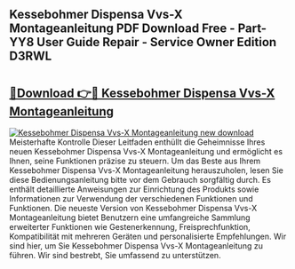 ## Kessebohmer Dispensa Vvs-X Montageanleitung PDF Download Free - Part-YY8 User Guide Repair - Service Owner Edition D3RWL

# <h2><a href="http://df7hux.blite.top/?on=Kessebohmer+Dispensa+Vvs-X+Montageanleitung">🔗Download 👉🔴 Kessebohmer Dispensa Vvs-X Montageanleitung</a></h2>

[![Kessebohmer Dispensa Vvs-X Montageanleitung new download](https://i.imgur.com/lujVjoI.png)](http://df7hux.blite.top/?on=Kessebohmer+Dispensa+Vvs-X+Montageanleitung)
Meisterhafte Kontrolle Dieser Leitfaden enthüllt die Geheimnisse Ihres neuen Kessebohmer Dispensa Vvs-X Montageanleitung und ermöglicht es Ihnen, seine Funktionen präzise zu steuern. Um das Beste aus Ihrem Kessebohmer Dispensa Vvs-X Montageanleitung herauszuholen, lesen Sie diese Bedienungsanleitung bitte vor dem Gebrauch sorgfältig durch. Es enthält detaillierte Anweisungen zur Einrichtung des Produkts sowie Informationen zur Verwendung der verschiedenen Funktionen und Funktionen. Die neueste Version von Kessebohmer Dispensa Vvs-X Montageanleitung bietet Benutzern eine umfangreiche Sammlung erweiterter Funktionen wie Gestenerkennung, Freisprechfunktion, Kompatibilität mit mehreren Geräten und personalisierte Empfehlungen. Wir sind hier, um Sie Kessebohmer Dispensa Vvs-X Montageanleitung zu führen. Wir sind bestrebt, Sie umfassend zu unterstützen.
